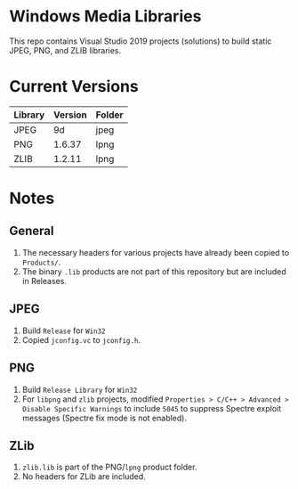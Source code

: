 # Windows Media Libraries
This repo contains Visual Studio 2019 projects (solutions) to build static JPEG, PNG, and ZLIB libraries.

# Current Versions
Library    | Version  | Folder
-----------|----------|-------------
JPEG       | 9d       | jpeg
PNG        | 1.6.37   | lpng
ZLIB       | 1.2.11   | lpng

# Notes

## General
1. The necessary headers for various projects have already been copied to `Products/`.
2. The binary `.lib` products are not part of this repository but are included in Releases.

## JPEG
1. Build `Release` for `Win32`
2. Copied `jconfig.vc` to `jconfig.h`.

## PNG
1. Build `Release Library` for `Win32`
2. For `libpng` and `zlib` projects, modified `Properties > C/C++ > Advanced > Disable Specific Warnings` to include `5045` to suppress Spectre exploit messages (Spectre fix mode is not enabled).

## ZLib
1. `zlib.lib` is part of the PNG/`lpng` product folder.
2. No headers for ZLib are included.

